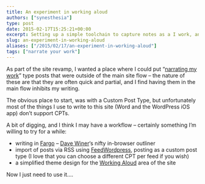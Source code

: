 ```yaml
---
title: An experiment in working aloud
authors: ["synesthesia"]
type: post
date: 2015-02-17T15:25:21+00:00
excerpt: Setting up a simple toolchain to capture notes as a I work, and publish them in a way that is distinct from the rest of the site
slug: an-experiment-in-working-aloud 
aliases: ["/2015/02/17/an-experiment-in-working-aloud"]
tags: ["narrate your work"]
---
```

As part of the site revamp, I wanted a place where I could put &#8220;<a href="https://scripting.com/stories/2009/08/09/narrateYourWork.html" target="_blank">narrating my work</a>&#8221; type posts that were outside of the main site flow &#8211; the nature of these are that they are often quick and partial, and I find having them in the main flow inhibits my writing.

The obvious place to start, was with a Custom Post Type, but unfortunately most of the things I use to write to this site (Word and the WordPress iOS app) don&#8217;t support CPTs.

A bit of digging, and I think I may have a workflow &#8211; certainly something I&#8217;m willing to try for a while:

  * writing in <a href="https://fargo.io/" target="_blank">Fargo</a> &#8211; <a href="https://twitter.com/davewiner" target="_blank">Dave Winer</a>&#8216;s nifty in-browser outliner
  * import of posts via RSS using <a href="https://feedwordpress.radgeek.com/" target="_blank">FeedWordpress</a>, posting as a custom post type (I love that you can choose a different CPT per feed if you wish)
  * a simplified theme design for the [Working Aloud][1] area of the site

Now I just need to use it&#8230;.

&nbsp;

 [1]: /worknotes/

